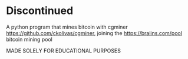 # Discontinued
A python program that mines bitcoin with cgminer https://github.com/ckolivas/cgminer, joining the https://braiins.com/pool bitcoin mining pool

MADE SOLELY FOR EDUCATIONAL PURPOSES

